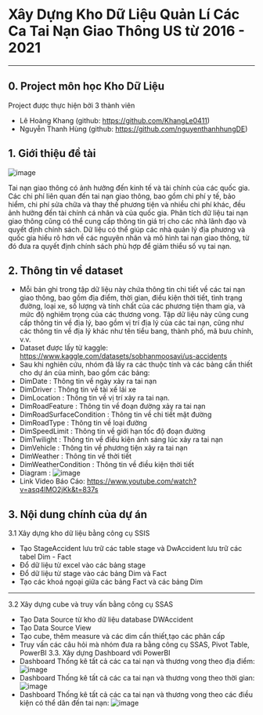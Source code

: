 # Xây Dựng Kho Dữ Liệu Quản Lí Các Ca Tai Nạn Giao Thông US từ 2016 - 2021 
--------------------------------------
## 0. Project môn học Kho Dữ Liệu
Project được thực hiện bởi 3 thành viên
- Lê Hoàng Khang (github: https://github.com/KhangLe0411)
- Nguyễn Thanh Hùng (github: https://github.com/nguyenthanhhungDE)
## 1. Giới thiệu đề tài
![image](https://github.com/nguyenthanhhungDE/DATA-WAREHOUSE-ACCIDENT-US-2016-2021/assets/134383281/b5668439-fd71-4e9c-bac7-ff02461a3144)

Tai nạn giao thông có ảnh hưởng đến kinh tế và tài chính của các quốc gia. Các chi phí liên quan đến tai nạn giao thông, bao gồm chi phí y tế, bảo hiểm, chi phí sửa chữa và thay thế phương tiện và nhiều chi phí khác, đều ảnh hưởng đến tài chính cá nhân và của quốc gia.
Phân tích dữ liệu tai nạn giao thông cũng có thể cung cấp thông tin giá trị cho các nhà lãnh đạo và quyết định chính sách. Dữ liệu có thể giúp các nhà quản lý địa phương và quốc gia hiểu rõ hơn về các nguyên nhân và mô hình tai nạn giao thông, từ đó đưa ra quyết định chính sách phù hợp để giảm thiểu số vụ tai nạn.
## 2. Thông tin về dataset
- Mỗi bản ghi trong tập dữ liệu này chứa thông tin chi tiết về các tai nạn giao thông, bao gồm địa điểm, thời gian, điều kiện thời tiết, tình trạng đường, loại xe, số lượng và tính chất của các phương tiện tham gia, và mức độ nghiêm trọng của các thương vong. Tập dữ liệu này cũng cung cấp thông tin về địa lý, bao gồm vị trí địa lý của các tai nạn, cũng như các thông tin về địa lý khác như tên tiểu bang, thành phố, mã bưu chính, v.v.
- Dataset được lấy từ kaggle: https://www.kaggle.com/datasets/sobhanmoosavi/us-accidents 
- Sau khi nghiên cứu, nhóm đã lấy ra các thuộc tính và các bảng cần thiết cho dự án của mình, bao gồm các bảng:
- DimDate : Thông tin về ngày xảy ra tai nạn
- DimDriver : Thông tin về tài xế lái xe
- DimLocation : Thông tin về vị trí xảy ra tai nạn.
- DimRoadFeature : Thông tin về đoạn đường xảy ra tai nạn
- DimRoadSurfaceCondition : Thông tin về chi tiết mặt đường
- DimRoadType : Thông tin về loại đường
- DimSpeedLimit : Thông tin về giới hạn tốc độ đoạn đường
- DimTwilight : Thông tin về điều kiện ánh sáng lúc xảy ra tai nạn
- DimVehicle : Thông tin về phương tiện xảy ra tai nạn
- DimWeather : Thông tin về thời tiết
- DimWeatherCondition : Thông tin về điều kiện thời tiết
- Diagram :
![image](https://github.com/nguyenthanhhungDE/DATA-WAREHOUSE-ACCIDENT-US-2016-2021/assets/134383281/5c7756c4-8144-41ff-876b-b4c01aeca09e)
- Link Video Báo Cáo: https://www.youtube.com/watch?v=asq4lMO2jKk&t=837s
## 3. Nội dung chính của dự án
3.1 Xây dựng kho dữ liệu bằng công cụ SSIS
- Tạo StageAccident lưu trữ các table stage và DwAccident lưu trữ các tabel Dim - Fact
- Đổ dữ liệu từ excel vào các bảng stage
- Đổ dữ liệu từ stage vào các bảng Dim và Fact
- Tạo các khoá ngoại giữa các bảng Fact và các bảng Dim
-----------------------
3.2 Xây dựng cube và truy vấn bằng công cụ SSAS
- Tạo Data Source từ kho dữ liệu database DWAccident
- Tạo Data Source View
- Tạo cube, thêm measure và các dim cần thiết,tạo các phân cấp 
- Truy vấn các câu hỏi mà nhóm đưa ra bằng công cụ SSAS, Pivot Table, PowerBI
3.3. Xây dựng Dashboard với PowerBI
- Dashboard Thống kê tất cả các ca tai nạn và thương vong theo địa điểm:
![image](https://github.com/nguyenthanhhungDE/DATA-WAREHOUSE-ACCIDENT-US-2016-2021/assets/134383281/4a7b8e9c-c7f6-4299-98fc-5f5172504695)
- Dashboard Thống kê tất cả các ca tai nạn và thương vong theo thời gian:
![image](https://github.com/nguyenthanhhungDE/DATA-WAREHOUSE-ACCIDENT-US-2016-2021/assets/134383281/ab79bd1f-5431-4a80-8aa6-f241f9b1a5a7)
- Dashboard Thống kê tất cả các ca tai nạn và thương vong theo các điều kiện có thể dãn đến tai nạn:
![image](https://github.com/nguyenthanhhungDE/DATA-WAREHOUSE-ACCIDENT-US-2016-2021/assets/134383281/2edfd562-1fd7-4195-9761-d4ddcabdfcbf)
